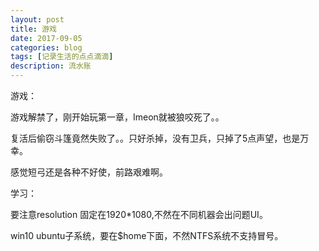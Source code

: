 ```yaml
---
layout: post
title: 游戏
date: 2017-09-05
categories: blog
tags: [记录生活的点点滴滴]
description: 流水账
---
```


游戏：

游戏解禁了，刚开始玩第一章，Imeon就被狼咬死了。。

复活后偷窃斗篷竟然失败了。。只好杀掉，没有卫兵，只掉了5点声望，也是万幸。 

感觉短弓还是各种不好使，前路艰难啊。

学习：

要注意resolution 固定在1920*1080,不然在不同机器会出问题UI。

win10 ubuntu子系统，要在$home下面，不然NTFS系统不支持冒号。











